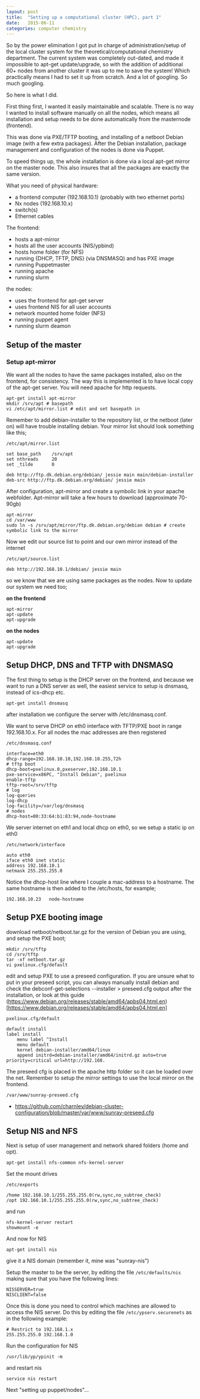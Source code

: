 ```yaml
---
layout: post
title:  "Setting up a computational cluster (HPC), part 1"
date:   2015-06-11
categories: computer chemistry
---
```


So by the power elimination I got put in charge of administration/setup of the local cluster system for the theoretical/computational chemistry department. The current system was completely out-dated, and made it impossible to apt-get update/upgrade, so with the addition of additional 60+ nodes from another cluster it was up to me to save the system! Which practically means I had to set it up from scratch. And a lot of googling. So much googling.

So here is what I did.

First thing first, I wanted it easily maintainable and scalable. There is no way I wanted to install software manually on all the nodes, which means all installation and setup needs to be done automatically from the masternode (frontend).

This was done via PXE/TFTP booting, and installing of a netboot Debian image (with a few extra packages). After the Debian installation, package management and configuration of the nodes is done via Puppet.

To speed things up, the whole installation is done via a local apt-get mirror on the master node. This also insures that all the packages are exactly the same version.

What you need of physical hardware:

- a frontend computer (192.168.10.1) (probably with two ethernet ports)
- Nx nodes (192.168.10.x)
- switch(s)
- Ethernet cables

The frontend:

- hosts a apt-mirror
- hosts all the user accounts (NIS/ypbind)
- hosts home folder (for NFS)
- running {DHCP, TFTP, DNS} (via DNSMASQ) and has PXE image
- running Puppetmaster
- running apache
- running slurm

the nodes:

- uses the frontend for apt-get server
- uses frontend NIS for all user accounts
- network mounted home folder (NFS)
- running puppet agent
- running slurm deamon

## Setup of the master

### Setup apt-mirror

We want all the nodes to have the same packages installed, also on the frontend, for consistency. The way this is implemented is to have local copy of the apt-get server. You will need apache for http requests.

    apt-get install apt-mirror
    mkdir /srv/apt # basepath
    vi /etc/apt/mirror.list # edit and set basepath in

Remember to add debian-installer to the repository list, or the netboot (later on) will have trouble installing debian. Your mirror list should look something like this;

    /etc/apt/mirror.list

    set base_path    /srv/apt
    set nthreads     20
    set _tilde       0

    deb http://ftp.dk.debian.org/debian/ jessie main main/debian-installer
    deb-src http://ftp.dk.debian.org/debian/ jessie main

After configuration, apt-mirror and create a symbolic link in your apache webfolder. Apt-mirror will take a few hours to download (approximate 70-90gb)

    apt-mirror
    cd /var/www
    sudo ln -s /srv/apt/mirror/ftp.dk.debian.org/debian debian # create symbolic link to the mirror

Now we edit our source list to point and our own mirror instead of the internet

    /etc/apt/source.list

    deb http://192.168.10.1/debian/ jessie main

so we know that we are using same packages as the nodes. Now to update our system we need too;

**on the frontend**

    apt-mirror
    apt-update
    apt-upgrade

**on the nodes**

    apt-update
    apt-upgrade

## Setup DHCP, DNS and TFTP with DNSMASQ

The first thing to setup is the DHCP server on the frontend, and because we want to run a DNS server as well, the easiest service to setup is dnsmasq, instead of ics-dhcp etc.

    apt-get install dnsmasq

after installation we configure the server with /etc/dnsmasq.conf.

We want to serve DHCP on eth0 interface with TFTP/PXE boot in range 192.168.10.x. For all nodes the mac addresses are then registered

    /etc/dnsmasq.conf

    interface=eth0
    dhcp-range=192.168.10.10,192.168.10.255,72h
    # tftp boot
    dhcp-boot=pxelinux.0,pxeserver,192.168.10.1
    pxe-service=x86PC, "Install Debian", pxelinux
    enable-tftp
    tftp-root=/srv/tftp
    # log
    log-queries
    log-dhcp
    log-facility=/var/log/dnsmasq
    # nodes
    dhcp-host=00:33:64:b1:83:94,node-hostname

We server internet on eth1 and local dhcp on eth0, so we setup a static ip on eth0

    /etc/network/interface

    auto eth0
    iface eth0 inet static
    address 192.168.10.1
    netmask 255.255.255.0

Notice the dhcp-host line where I couple a mac-address to a hostname. The same hostname is then added to the /etc/hosts, for example;

    192.168.10.23   node-hostname

## Setup PXE booting image

download netboot/netboot.tar.gz for the version of Debian you are using, and setup the PXE boot;

    mkdir /srv/tftp
    cd /srv/tftp
    tar -xf netboot.tar.gz
    vi pxelinux.cfg/default

edit and setup PXE to use a preseed configuration. If you are unsure what to
put in your preseed script, you can always manually install debian and check
the debconf-get-selections --installer > preseed.cfg output after the
installation, or look at this guide (https://www.debian.org/releases/stable/amd64/apbs04.html.en)[https://www.debian.org/releases/stable/amd64/apbs04.html.en]

    pxelinux.cfg/default

    default install
    label install
        menu label ^Install
        menu default
        kernel debian-installer/amd64/linux
        append initrd=debian-installer/amd64/initrd.gz auto=true priority=critical url=http://192.168.

The preseed cfg is placed in the apache http folder so it can be loaded over the net. Remember to setup the mirror settings to use the local mirror on the frontend.

    /var/www/sunray-preseed.cfg

- https://github.com/charnley/debian-cluster-configuration/blob/master/var/www/sunray-preseed.cfg

## Setup NIS and NFS

Next is setup of user management and network shared folders (home and opt).

    apt-get install nfs-common nfs-kernel-server

Set the mount drives

    /etc/exports

    /home 192.168.10.1/255.255.255.0(rw,sync,no_subtree_check)
    /opt 192.168.10.1/255.255.255.0(rw,sync,no_subtree_check)

and run

    nfs-kernel-server restart
    showmount -e

And now for NIS

    apt-get install nis

give it a NIS domain (remember it, mine was "sunray-nis")

Setup the master to be the server, by editing the file `/etc/defaults/nis` making sure that you have the following lines:

    NISSERVER=true
    NISCLIENT=false

Once this is done you need to control which machines are allowed to access the NIS server.
Do this by editing the file `/etc/ypserv.securenets` as in the following example:

    # Restrict to 192.168.1.x
    255.255.255.0 192.168.1.0

Run the configuration for NIS

    /usr/lib/yp/ypinit -m

and restart nis

    service nis restart

Next "setting up puppet/nodes"...

